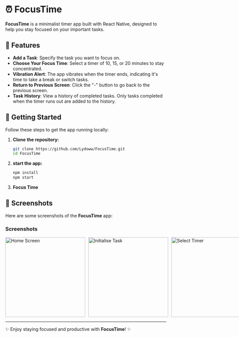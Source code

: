 # ⏰ FocusTime

**FocusTime** is a minimalist timer app built with React Native, designed to help you stay focused on your important tasks.

## 📝 Features

- **Add a Task**: Specify the task you want to focus on.
- **Choose Your Focus Time**: Select a timer of 10, 15, or 20 minutes to stay concentrated.
- **Vibration Alert**: The app vibrates when the timer ends, indicating it's time to take a break or switch tasks.
- **Return to Previous Screen**: Click the "-" button to go back to the previous screen.
- **Task History**: View a history of completed tasks. Only tasks completed when the timer runs out are added to the history.

## 🚀 Getting Started

Follow these steps to get the app running locally:

1. **Clone the repository:**

   ```bash
   git clone https://github.com/Lydoww/FocusTime.git
   cd FocusTime

2. **start the app:**
   
   ```bash
   npm install
   npm start

3. **Focus Time**

## 📱 Screenshots

Here are some screenshots of the **FocusTime** app:

### Screenshots

<div style="display: flex;">

  <img src="assets/start.jpg" alt="Home Screen" width="250" style="margin-right: 10px;"/>
  <img src="assets/initialise.jpg" alt="Initialise Task" width="250" style="margin-right: 10px;"/>
  <img src="assets/selectTimer.jpg" alt="Select Timer" width="250" style="margin-right: 10px;"/>
  <img src="assets/progressBar.jpg" alt="Progress Bar" width="250" style="margin-right: 10px;"/>
  <img src="assets/tasksDone.jpg" alt="Check Tasks" width="250"/>

</div>

---

✨ Enjoy staying focused and productive with **FocusTime**! ✨
